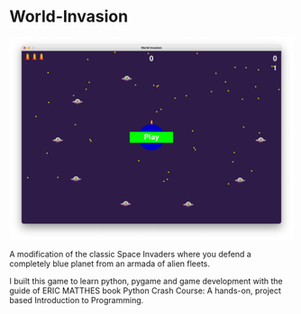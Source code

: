 # World-Invasion
![alt text](https://github.com/MathewKouch/World-Invasion/blob/main/world_invasion/home.png)

A modification of the classic Space Invaders where you defend a completely blue planet from an armada of alien fleets. 

I built this game to learn python, pygame and game development with the guide of ERIC MATTHES 
book Python Crash Course: A hands-on, project based Introduction to Programming.
